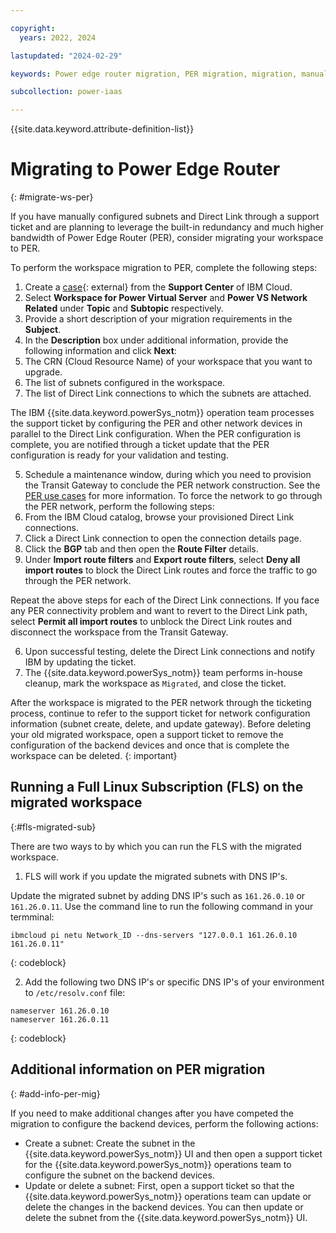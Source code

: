 ```yaml
---

copyright:
  years: 2022, 2024

lastupdated: "2024-02-29"

keywords: Power edge router migration, PER migration, migration, manual PER migration

subcollection: power-iaas

---
```


{{site.data.keyword.attribute-definition-list}}


# Migrating to Power Edge Router
{: #migrate-ws-per}

If you have manually configured subnets and Direct Link through a support ticket and are planning to leverage the built-in redundancy and much higher bandwidth of Power Edge Router (PER), consider migrating your workspace to PER.

To perform the workspace migration to PER, complete the following steps:
1.	Create a [case](https://cloud.ibm.com/unifiedsupport/cases/form){: external} from the **Support Center** of IBM Cloud.
2.	Select **Workspace for Power Virtual Server** and **Power VS Network Related** under **Topic** and **Subtopic** respectively.
3.	Provide a short description of your migration requirements in the **Subject**.
4.	In the **Description** box under additional information, provide the following information and click **Next**:
  1.  The CRN (Cloud Resource Name) of your workspace that you want to upgrade.
  2.	The list of subnets configured in the workspace.
  3.	The list of Direct Link connections to which the subnets are attached.

  The IBM {{site.data.keyword.powerSys_notm}} operation team processes the support ticket by configuring the PER and other network devices in parallel to the Direct Link configuration. When the PER configuration is complete, you are notified through a ticket update that the PER configuration is ready for your validation and testing.

5.	Schedule a maintenance window, during which you need to provision the Transit Gateway to conclude the PER network construction. See the [PER use cases](/docs/power-iaas?topic=power-iaas-network-architecture-diagrams#per-use-cases) for more information. To force the network to go through the PER network, perform the following steps:
  1.	From the IBM Cloud catalog, browse your provisioned Direct Link connections.
  2.	Click a Direct Link connection to open the connection details page.
  3.	Click the **BGP** tab and then open the **Route Filter** details.
  4.	Under **Import route filters** and **Export route filters**, select **Deny all import routes** to block the Direct Link routes and force the traffic to go through the PER network.

  Repeat the above steps for each of the Direct Link connections. If you face any PER connectivity problem and want to revert to the Direct Link path, select **Permit all import routes** to unblock the Direct Link routes and disconnect the workspace from the Transit Gateway.

6.	Upon successful testing, delete the Direct Link connections and notify IBM by updating the ticket.
7.	The {{site.data.keyword.powerSys_notm}} team performs in-house cleanup, mark the workspace as `Migrated`, and close the ticket.

After the workspace is migrated to the PER network through the ticketing process, continue to refer to the support ticket for network configuration information (subnet create, delete, and update gateway). Before deleting your old migrated workspace, open a support ticket to remove the configuration of the backend devices and once that is complete the workspace can be deleted.
{: important}

## Running a Full Linux Subscription (FLS) on the migrated workspace
{:#fls-migrated-sub}

There are two ways to by which you can run the FLS with the migrated workspace.

1. FLS will work if you update the migrated subnets with DNS IP's.

  Update the migrated subnet by adding DNS IP's such as `161.26.0.10` or `161.26.0.11`.
  Use the command line to run the following command in your termminal:
  
```
ibmcloud pi netu Network_ID --dns-servers "127.0.0.1 161.26.0.10 161.26.0.11"
```
{: codeblock}

2. Add the following two DNS IP's or specific DNS IP's of your environment to `/etc/resolv.conf` file:

```
nameserver 161.26.0.10
nameserver 161.26.0.11
```
{: codeblock}

## Additional information on PER migration
{: #add-info-per-mig}

If you need to make additional changes after you have competed the migration to configure the backend devices, perform the following actions:
- Create a subnet: Create the subnet in the {{site.data.keyword.powerSys_notm}} UI and then open a support ticket for the {{site.data.keyword.powerSys_notm}} operations team to configure the subnet on the backend devices.
- Update or delete a subnet: First, open a support ticket so that the {{site.data.keyword.powerSys_notm}} operations team can update or delete the changes in the backend devices. You can then update or delete the subnet from the {{site.data.keyword.powerSys_notm}} UI.